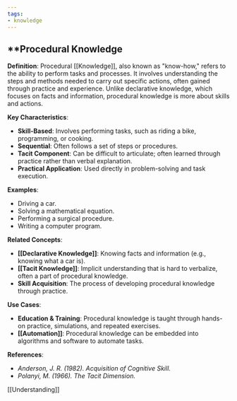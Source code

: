 ```yaml
---
tags:
- knowledge
---
```


## **Procedural Knowledge

**Definition**:
Procedural [[Knowledge]], also known as "know-how," refers to the ability to perform tasks and processes. It involves understanding the steps and methods needed to carry out specific actions, often gained through practice and experience. Unlike declarative knowledge, which focuses on facts and information, procedural knowledge is more about skills and actions.

**Key Characteristics**:

- **Skill-Based**: Involves performing tasks, such as riding a bike, programming, or cooking.
- **Sequential**: Often follows a set of steps or procedures.
- **Tacit Component**: Can be difficult to articulate; often learned through practice rather than verbal explanation.
- **Practical Application**: Used directly in problem-solving and task execution.

**Examples**:

- Driving a car.
- Solving a mathematical equation.
- Performing a surgical procedure.
- Writing a computer program.

**Related Concepts**:

- **[[Declarative Knowledge]]**: Knowing facts and information (e.g., knowing what a car is).
- **[[Tacit Knowledge]]**: Implicit understanding that is hard to verbalize, often a part of procedural knowledge.
- **Skill Acquisition**: The process of developing procedural knowledge through practice.

**Use Cases**:

- **Education & Training**: Procedural knowledge is taught through hands-on practice, simulations, and repeated exercises.
- **[[Automation]]**: Procedural knowledge can be embedded into algorithms and software to automate tasks.

**References**:

- _Anderson, J. R. (1982). Acquisition of Cognitive Skill._
- _Polanyi, M. (1966). The Tacit Dimension._

 [[Understanding]]